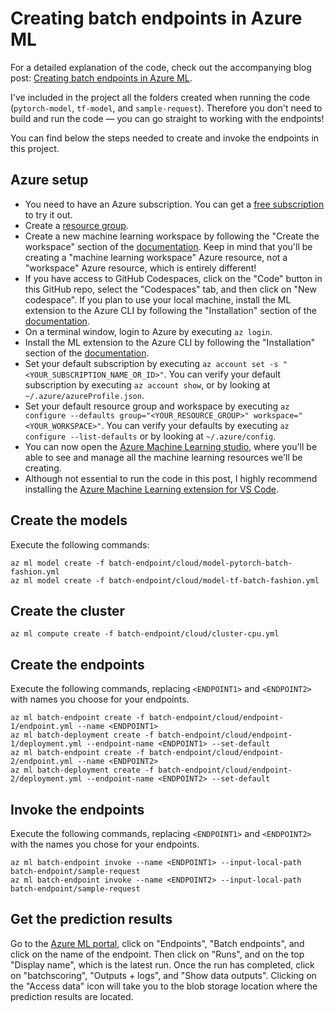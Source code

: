# Creating batch endpoints in Azure ML

For a detailed explanation of the code, check out the accompanying blog post: [Creating batch endpoints in Azure ML](https://bea.stollnitz.com/blog/batch-endpoint/).

I've included in the project all the folders created when running the code (`pytorch-model`, `tf-model`, and `sample-request`). Therefore you don't need to build and run the code &mdash; you can go straight to working with the endpoints!

You can find below the steps needed to create and invoke the endpoints in this project.


## Azure setup

* You need to have an Azure subscription. You can get a [free subscription](https://azure.microsoft.com/en-us/free?WT.mc_id=aiml-31508-bstollnitz) to try it out.
* Create a [resource group](https://docs.microsoft.com/en-us/azure/azure-resource-manager/management/manage-resource-groups-portal?WT.mc_id=aiml-31508-bstollnitz).
* Create a new machine learning workspace by following the "Create the workspace" section of the [documentation](https://docs.microsoft.com/en-us/azure/machine-learning/quickstart-create-resources?WT.mc_id=aiml-31508-bstollnitz). Keep in mind that you'll be creating a "machine learning workspace" Azure resource, not a "workspace" Azure resource, which is entirely different!
* If you have access to GitHub Codespaces, click on the "Code" button in this GitHub repo, select the "Codespaces" tab, and then click on "New codespace". If you plan to use your local machine, install the ML extension to the Azure CLI by following the "Installation" section of the [documentation](https://docs.microsoft.com/en-us/azure/machine-learning/how-to-configure-cli?WT.mc_id=aiml-31508-bstollnitz).
* On a terminal window, login to Azure by executing `az login`. 
* Install the ML extension to the Azure CLI by following the "Installation" section of the [documentation](https://docs.microsoft.com/en-us/azure/machine-learning/how-to-configure-cli?WT.mc_id=aiml-31508-bstollnitz).
* Set your default subscription by executing `az account set -s "<YOUR_SUBSCRIPTION_NAME_OR_ID>"`. You can verify your default subscription by executing `az account show`, or by looking at `~/.azure/azureProfile.json`.
* Set your default resource group and workspace by executing `az configure --defaults group="<YOUR_RESOURCE_GROUP>" workspace="<YOUR_WORKSPACE>"`. You can verify your defaults by executing `az configure --list-defaults` or by looking at `~/.azure/config`.
* You can now open the [Azure Machine Learning studio](https://ml.azure.com/?WT.mc_id=aiml-31508-bstollnitz), where you'll be able to see and manage all the machine learning resources we'll be creating.
* Although not essential to run the code in this post, I highly recommend installing the [Azure Machine Learning extension for VS Code](https://marketplace.visualstudio.com/items?itemName=ms-toolsai.vscode-ai).


## Create the models

Execute the following commands:

```
az ml model create -f batch-endpoint/cloud/model-pytorch-batch-fashion.yml
az ml model create -f batch-endpoint/cloud/model-tf-batch-fashion.yml
```


## Create the cluster

```
az ml compute create -f batch-endpoint/cloud/cluster-cpu.yml
```


## Create the endpoints

Execute the following commands, replacing `<ENDPOINT1>` and `<ENDPOINT2>` with names you choose for your endpoints.

```
az ml batch-endpoint create -f batch-endpoint/cloud/endpoint-1/endpoint.yml --name <ENDPOINT1>
az ml batch-deployment create -f batch-endpoint/cloud/endpoint-1/deployment.yml --endpoint-name <ENDPOINT1> --set-default
az ml batch-endpoint create -f batch-endpoint/cloud/endpoint-2/endpoint.yml --name <ENDPOINT2>
az ml batch-deployment create -f batch-endpoint/cloud/endpoint-2/deployment.yml --endpoint-name <ENDPOINT2> --set-default
```


## Invoke the endpoints

Execute the following commands, replacing `<ENDPOINT1>` and `<ENDPOINT2>` with the names you chose for your endpoints.

```
az ml batch-endpoint invoke --name <ENDPOINT1> --input-local-path batch-endpoint/sample-request
az ml batch-endpoint invoke --name <ENDPOINT2> --input-local-path batch-endpoint/sample-request
```


## Get the prediction results

Go to the [Azure ML portal](https://ml.azure.com), click on "Endpoints", "Batch endpoints", and click on the name of the endpoint. Then click on "Runs", and on the top "Display name", which is the latest run. Once the run has completed, click on "batchscoring", "Outputs + logs", and "Show data outputs". Clicking on the "Access data" icon will take you to the blob storage location where the prediction results are located.

